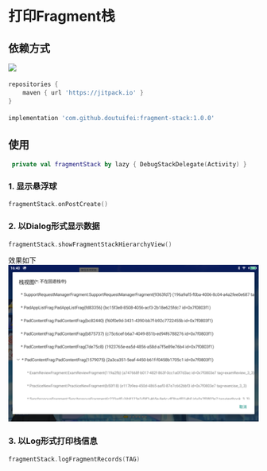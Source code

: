 # 打印Fragment栈

## 依赖方式
[![](https://jitpack.io/v/doutuifei/fragment-stack.svg)](https://jitpack.io/#doutuifei/fragment-stack)

```groovy
repositories {
    maven { url 'https://jitpack.io' }
}

implementation 'com.github.doutuifei:fragment-stack:1.0.0'
```

## 使用

```kotlin
 private val fragmentStack by lazy { DebugStackDelegate(Activity) }
```

### 1. 显示悬浮球

```kotlin
fragmentStack.onPostCreate()
```

### 2. 以Dialog形式显示数据

```kotlin
fragmentStack.showFragmentStackHierarchyView()
```

效果如下
![img](./img/Screenshot_20240118_164052.png)

### 3. 以Log形式打印栈信息

```kotlin
fragmentStack.logFragmentRecords(TAG)
```